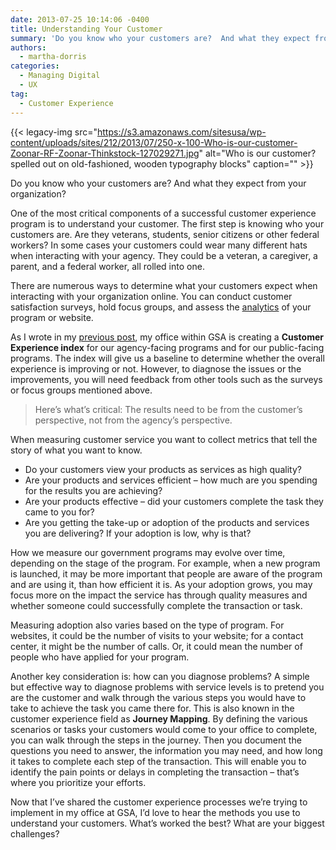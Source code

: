 ```yaml
---
date: 2013-07-25 10:14:06 -0400
title: Understanding Your Customer
summary: 'Do you know who your customers are?  And what they expect from your organization? One of the most critical components of a successful customer experience program is to understand your customer. The first step is knowing who your customers are. Are they veterans, students, senior citizens or other federal workers?  In some cases your customers'
authors:
  - martha-dorris
categories:
  - Managing Digital
  - UX
tag:
  - Customer Experience
---
```


{{< legacy-img src="https://s3.amazonaws.com/sitesusa/wp-content/uploads/sites/212/2013/07/250-x-100-Who-is-our-customer-Zoonar-RF-Zoonar-Thinkstock-127029271.jpg" alt="Who is our customer? spelled out on old-fashioned, wooden typography blocks" caption="" >}} 

Do you know who your customers are?  And what they expect from your organization?

One of the most critical components of a successful customer experience program is to understand your customer. The first step is knowing who your customers are. Are they veterans, students, senior citizens or other federal workers?  In some cases your customers could wear many different hats when interacting with your agency. They could be a veteran, a caregiver, a parent, and a federal worker, all rolled into one.

There are numerous ways to determine what your customers expect when interacting with your organization online. You can conduct customer satisfaction surveys, hold focus groups, and assess the <a href="https://www.WHATEVER/category/metrics/" target="_blank">analytics</a> of your program or website.

<p dir="ltr">
  As I wrote in my <a href="https://www.WHATEVER/2013/07/18/how-to-create-a-customer-experience-index-2/" target="_blank">previous post</a>, my office within GSA is creating a <strong>Customer Experience index</strong> for our agency-facing programs and for our public-facing programs. The index will give us a baseline to determine whether the overall experience is improving or not.  However, to diagnose the issues or the improvements, you will need feedback from other tools such as the surveys or focus groups mentioned above.
</p>

> Here’s what’s critical: The results need to be from the customer’s perspective, not from the agency’s perspective.

When measuring customer service you want to collect metrics that tell the story of what you want to know.

  * Do your customers view your products as services as high quality?
  * Are your products and services efficient &#8211; how much are you spending for the results you are achieving?
  * Are your products effective &#8211; did your customers complete the task they came to you for?
  * Are you getting the take-up or adoption of the products and services you are delivering?  If your adoption is low, why is that?

How we measure our government programs may evolve over time, depending on the stage of the program. For example, when a new program is launched, it may be more important that people are aware of the program and are using it, than how efficient it is. As your adoption grows, you may focus more on the impact the service has through quality measures and whether someone could successfully complete the transaction or task.

Measuring adoption also varies based on the type of program. For websites, it could be the number of visits to your website; for a contact center, it might be the number of calls. Or, it could mean the number of people who have applied for your program.

Another key consideration is: how can you diagnose problems? A simple but effective way to diagnose problems with service levels is to pretend you are the customer and walk through the various steps you would have to take to achieve the task you came there for. This is also known in the customer experience field as **Journey Mapping**. By defining the various scenarios or tasks your customers would come to your office to complete, you can walk through the steps in the journey. Then you document the questions you need to answer, the information you may need, and how long it takes to complete each step of the transaction. This will enable you to identify the pain points or delays in completing the transaction &#8211; that’s where you prioritize your efforts.

Now that I&#8217;ve shared the customer experience processes we&#8217;re trying to implement in my office at GSA, I’d love to hear the methods you use to understand your customers. What’s worked the best? What are your biggest challenges?